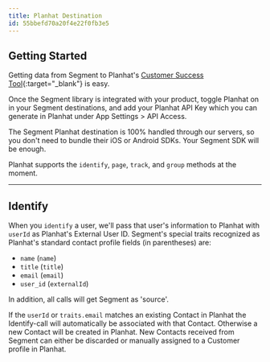 ```yaml
---
title: Planhat Destination
id: 55bbefd70a20f4e22f0fb3e5
---
```

## Getting Started

Getting data from Segment to Planhat's [Customer Success Tool](http://www.planhat.com/){:target="_blank"} is easy.

Once the Segment library is integrated with your product, toggle Planhat on in your Segment destinations, and add your Planhat API Key which you can generate in Planhat under App Settings > API Access.

The Segment Planhat destination is 100% handled through our servers, so you don't need to bundle their iOS or Android SDKs. Your Segment SDK will be enough.

Planhat supports the `identify`, `page`, `track`, and `group` methods at the moment.

- - -

## Identify

When you `identify` a user, we'll pass that user's information to Planhat with `userId` as Planhat's External User ID. Segment's special traits recognized as Planhat's standard contact profile fields (in parentheses) are:

- `name` (`name`)
- `title` (`title`)
- `email` (`email`)
- `user_id` (`externalId`)


In addition, all calls will get Segment as 'source'.

If the `userId` or `traits.email` matches an existing Contact in Planhat the Identify-call will automatically be associated with that Contact. Otherwise a new Contact will be created in Planhat. New Contacts received from Segment can either be discarded or manually assigned to a Customer profile in Planhat.
